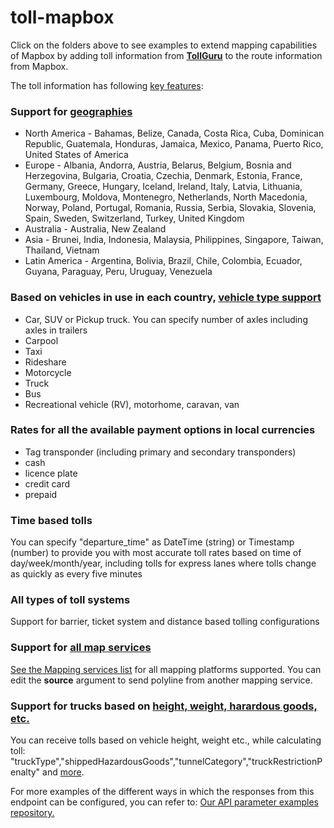 # toll-mapbox
Click on the folders above to see examples to extend mapping capabilities of Mapbox by adding toll information from [**TollGuru**](https://tollguru.com/) to the route information from Mapbox.

The toll information has following [key features](https://tollguru.com/developers/features):
### Support for [geographies](https://github.com/mapup/tollguru_country_coverage/wiki/Countries-supported-by-TollGuru) 
* North America - Bahamas, Belize, Canada, Costa Rica, Cuba, Dominican Republic, Guatemala, Honduras, Jamaica, Mexico, Panama, Puerto Rico, United States of America
* Europe - Albania, Andorra, Austria, Belarus, Belgium, Bosnia and Herzegovina, Bulgaria, Croatia, Czechia, Denmark, Estonia, France, Germany, Greece, Hungary, Iceland, Ireland, Italy, Latvia, Lithuania, Luxembourg, Moldova, Montenegro, Netherlands, North Macedonia, Norway, Poland, Portugal, Romania, Russia, Serbia, Slovakia, Slovenia, Spain, Sweden, Switzerland, Turkey, United Kingdom
* Australia - Australia, New Zealand
* Asia - Brunei, India, Indonesia, Malaysia, Philippines, Singapore, Taiwan, Thailand, Vietnam
* Latin America - Argentina, Bolivia, Brazil, Chile, Colombia, Ecuador, Guyana, Paraguay, Peru, Uruguay, Venezuela

### Based on vehicles in use in each country, [vehicle type support](https://github.com/mapup/tollguru_vehicle_coverage/wiki/Vehicle-types-supported-by-TollGuru)
* Car, SUV or Pickup truck. You can specify number of axles including axles in trailers
* Carpool
* Taxi
* Rideshare
* Motorcycle
* Truck
* Bus
* Recreational vehicle (RV), motorhome, caravan, van

### Rates for all the available payment options in local currencies
* Tag transponder (including primary and secondary transponders)
* cash
* licence plate
* credit card
* prepaid

### Time based tolls
You can specify "departure_time" as DateTime (string) or Timestamp (number) to provide you with most accurate toll rates based on time of day/week/month/year, including tolls for express lanes where tolls change as quickly as every five minutes

### All types of toll systems
Support for barrier, ticket system and distance based tolling configurations

### Support for [all map services](https://github.com/mapup)
[See the Mapping services list](https://github.com/mapup/toll-mapbox/wiki/2.-Map-platform-service-supported-by-TollGuru) for all mapping platforms supported. You can edit the **source** argument to send polyline from another mapping service.

### Support for trucks based on [height, weight, harardous goods, etc.](https://github.com/mapup/toll-mapbox/wiki/4.-Truck-parameters-supported-by-TollGuru)
You can receive tolls based on vehicle height, weight etc., while calculating toll: "truckType","shippedHazardousGoods","tunnelCategory","truckRestrictionPenalty" and [more](https://github.com/mapup/toll-mapbox/wiki/4.-Truck-parameters-supported-by-TollGuru).

For more examples of the different ways in which the responses from this endpoint can be configured, you can refer to: [Our API parameter examples repository.](https://github.com/mapup/tollguru-api-parameter-examples/tree/main/request-bodies/02-Complete-Polyline-To-Toll)
